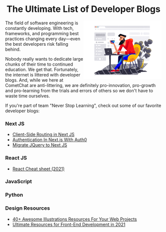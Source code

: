 
<h1 align="center">The Ultimate List of Developer Blogs</h1>

<img src="https://github.com/Subhampreet/DEV-Blogs/blob/main/public/illustration_design_in_progress_tubik.png" width="50%" align="right" />

The field of software engineering is constantly developing. With tech, frameworks, and programming best practices changing every day—even the best developers risk falling behind. 

Nobody really wants to dedicate large chunks of their time to continued education. We get that. Fortunately, the internet is littered with developer blogs. And, while we here at CometChat are anti-littering, we are definitely pro-innovation, pro-growth and pro-learning from the trials and errors of others so we don't have to waste time ourselves.

If you're part of team "Never Stop Learning", check out some of our favorite developer blogs:


### Next JS 
- [Client-Side Routing in Next JS](https://www.smashingmagazine.com/2021/06/client-side-routing-next-js/)
- [Authentication In Next.js With Auth0](https://www.smashingmagazine.com/2021/05/implement-authentication-nextjs-auth0/)
- [Migrate JQuery to Next JS](https://www.smashingmagazine.com/2021/07/migrate-jquery-nextjs/)


### React JS
- [React Cheat sheet (2021)](https://dev.to/ericchapman/react-cheat-sheet-updated-may-2021-1mcd)

### JavaScript

### Python


### Design Resources
- [40+ Awesome Illustrations Resources For Your Web Projects](https://dev.to/kiranrajvjd/40-awesome-illustrations-resources-for-your-web-projects-2fea)
- [Ultimate Resources for Front-End Development in 2021 ](https://dev.to/rahxuls/free-ultimate-resources-for-front-end-development-in-2021-giveaway-3838)





